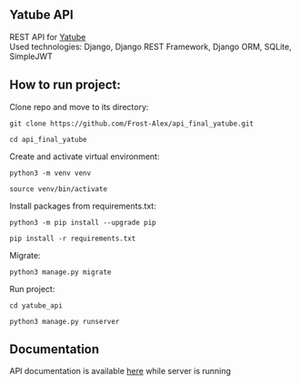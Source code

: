 ## Yatube API

REST API for [Yatube](https://github.com/Frost-Alex/hw05_final) \
Used technologies: Django, Django REST Framework, Django ORM, SQLite, SimpleJWT

## How to run project:

Clone repo and move to its directory:

```Shell
git clone https://github.com/Frost-Alex/api_final_yatube.git
```

```Shell
cd api_final_yatube
```

Create and activate virtual environment:

```Shell
python3 -m venv venv
```

```Shell
source venv/bin/activate
```

Install packages from requirements.txt:

```Shell
python3 -m pip install --upgrade pip
```

```Shell
pip install -r requirements.txt
```

Migrate:

```Shell
python3 manage.py migrate
```

Run project:

```Shell
cd yatube_api
```
```Shell
python3 manage.py runserver
```

## Documentation

API documentation is available [here](https://127.0.0.1:8000/redoc/) while server is running
